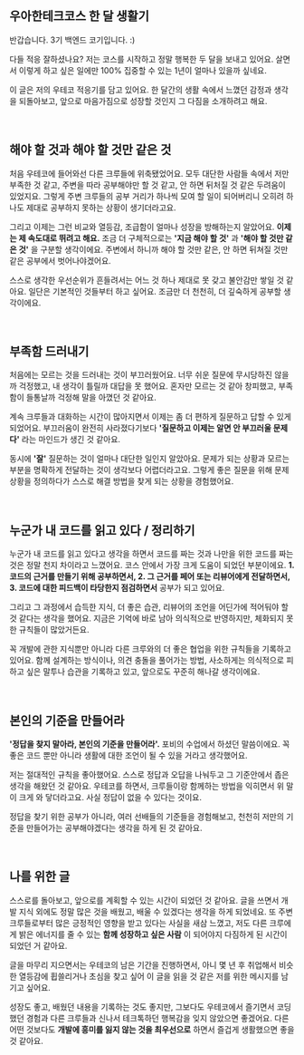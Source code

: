 ## 우아한테크코스 한 달 생활기

반갑습니다. 3기 백엔드 코기입니다. :)

다들 적응 잘하셨나요? 저는 코스를 시작하고 정말 행복한 두 달을 보내고 있어요. 살면서 이렇게 하고 싶은 일에만 100% 집중할 수 있는 1년이 얼마나 있을까 싶네요.

이 글은 저의 우테코 적응기를 담고 있어요. 한 달간의 생활 속에서 느꼈던 감정과 생각을 되돌아보고, 앞으로 마음가짐으로 성장할 것인지 그 다짐을 소개하려고 해요.

<br>

## 해야 할 것과 해야 할 것만 같은 것

처음 우테코에 들어와선 다른 크루들에 위축됐었어요. 모두 대단한 사람들 속에서 저만 부족한 것 같고, 주변을 따라 공부해야만 할 것 같고, 안 하면 뒤처질 것 같은 두려움이 있었지요. 그렇게 주변 크루들의 공부 거리가 하나씩 모여 할 일이 되어버리니 오히려 하나도 제대로 공부하지 못하는 상황이 생기더라고요.

그리고 이제는 그런 비교와 열등감, 조급함이 얼마나 성장을 방해하는지 알았어요. __이제는 제 속도대로 뛰려고 해요.__ 조금 더 구체적으로는 __'지금 해야 할 것'__ 과 __'해야 할 것만 같은 것'__ 을 구분할 생각이에요. 주변에서 하니까 해야 할 것만 같은, 안 하면 뒤쳐질 것만 같은 공부에서 벗어나야겠어요. 

스스로 생각한 우선순위가 흔들려서는 어느 것 하나 제대로 못 갖고 불안감만 쌓일 것 같아요. 일단은 기본적인 것들부터 하고 싶어요. 조금만 더 천천히, 더 깊숙하게 공부할 생각이에요.

<br>

## 부족함 드러내기

처음에는 모르는 것을 드러내는 것이 부끄러웠어요. 너무 쉬운 질문에 무시당하진 않을까 걱정했고, 내 생각이 틀릴까 대답을 못 했어요. 혼자만 모르는 것 같아 창피했고, 부족함이 들통날까 걱정해 말을 아꼈던 것 같아요.  

계속 크루들과 대화하는 시간이 많아지면서 이제는 좀 더 편하게 질문하고 답할 수 있게 되었어요. 부끄러움이 완전히 사라졌다기보다 __'질문하고 이제는 알면 안 부끄러울 문제다'__ 라는 마인드가 생긴 것 같아요. 

동시에 __'잘'__ 질문하는 것이 얼마나 대단한 일인지 알았아요. 문제가 되는 상황과 모르는 부분을 명확하게 전달하는 것이 생각보다 어렵더라고요. 그렇게 좋은 질문을 위해 문제 상황을 정의하다가 스스로 해결 방법을 찾게 되는 상황을 경험했어요.

<br>

## 누군가 내 코드를 읽고 있다 / 정리하기

누군가 내 코드를 읽고 있다고 생각을 하면서 코드를 짜는 것과 나만을 위한 코드를 짜는 것은 정말 천지 차이라고 느꼈어요. 코스 안에서 가장 크게 도움이 되었던 부분이에요. __1. 코드의 근거를 만들기 위해 공부하면서, 2. 그 근거를 페어 또는 리뷰어에게 전달하면서, 3. 코드에 대한 피드백이 타당한지 점검하면서__ 공부가 되고 있어요.

그리고 그 과정에서 습득한 지식, 더 좋은 습관, 리뷰어의 조언을 어딘가에 적어둬야 할 것 같다는 생각을 했어요. 지금은 기억에 바로 남아 의식적으로 반영하지만, 체화되지 못한 규칙들이 많았거든요.

꼭 개발에 관한 지식뿐만 아니라 다른 크루와의 더 좋은 협업을 위한 규칙들을 기록하고 있어요. 함께 설계하는 방식이나, 의견 충돌을 풀어가는 방법, 사소하게는 의식적으로 피하고 싶은 말투나 습관을 기록하고 있고, 앞으로도 꾸준히 해나갈 생각이에요.

<br>

## 본인의 기준을 만들어라

__'정답을 찾지 말아라, 본인의 기준을 만들어라'.__ 포비의 수업에서 하셨던 말씀이에요. 꼭 좋은 코드 뿐만 아니라 생활에 대한 조언이 될 수 있을 거라고 생각했어요. 

저는 절대적인 규칙을 좋아했어요. 스스로 정답과 오답을 나눠두고 그 기준안에서 좁은 생각을 해왔던 것 같아요. 우테코를 하면서, 크루들이랑 함께하는 방법을 익히면서 위 말이 크게 와 닿더라고요. 사실 정답이 없을 수 있다는 것이요.    

정답을 찾기 위한 공부가 아니라, 여러 선배들의 기준들을 경험해보고, 천천히 저만의 기준을 만들어가는 공부해야겠다는 생각을 하게 된 것 같아요. 

<br>

## 나를 위한 글

스스로를 돌아보고, 앞으로를 계획할 수 있는 시간이 되었던 것 같아요. 글을 쓰면서 개발 지식 외에도 정말 많은 것을 배웠고, 배울 수 있겠다는 생각을 하게 되었네요. 또 주변 크루들로부터 많은 긍정적인 영향을 받고 있다는 사실을 새삼 느꼈고, 저도 다른 크루에게 밝은 에너지를 줄 수 있는 __함께 성장하고 싶은 사람__ 이 되어야지 다짐하게 된 시간이 되었던 거 같아요.

글을 마무리 지으면서는 우테코의 남은 기간을 진행하면서, 아니 몇 년 후 취업해서 비슷한 열등감에 휩쓸리거나 초심을 찾고 싶어 이 글을 읽을 것 같은 저를 위한 메시지를 남기고 싶어요.

성장도 좋고, 배웠던 내용을 기록하는 것도 좋지만, 그보다도 우테코에서 즐기면서 코딩했던 경험과 다른 크루들과 신나서 테크톡하던 행복감을 잊지 않았으면 좋겠어요. 다른 어떤 것보다도 __개발에 흥미를 잃지 않는 것을 최우선으로__ 하면서 즐겁게 생활했으면 좋을 것 같아요.
